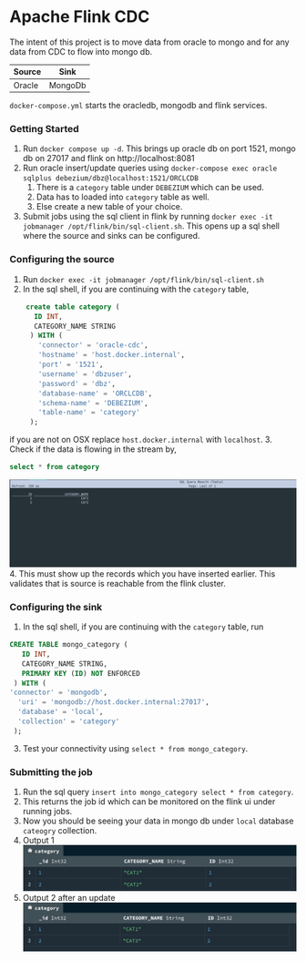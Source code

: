# **Apache Flink CDC** 

The intent of this project is to move data from oracle to mongo and for any data from CDC to flow into mongo db. 

| **Source** 	| **Sink** 	|
|------------	|----------	|
| Oracle     	| MongoDb  	|

`docker-compose.yml` starts the oracledb, mongodb and flink services. 

### Getting Started

1. Run `docker compose up -d`. This brings up oracle db on port 1521, mongo db on 27017 and flink on http://localhost:8081
2. Run oracle insert/update queries using `docker-compose exec oracle sqlplus debezium/dbz@localhost:1521/ORCLCDB`
   1. There is a `category` table under `DEBEZIUM` which can be used.
   2. Data has to loaded into `category` table as well. 
   3. Else create a new table of your choice. 
3. Submit jobs using the sql client in flink by running `docker exec -it jobmanager /opt/flink/bin/sql-client.sh`. This opens up a sql shell where the source and sinks can be configured. 

### Configuring the source
1. Run `docker exec -it jobmanager /opt/flink/bin/sql-client.sh`
2. In the sql shell, if you are continuing with the `category` table,
```sql
    create table category (
      ID INT, 
      CATEGORY_NAME STRING
     ) WITH (
       'connector' = 'oracle-cdc',
       'hostname' = 'host.docker.internal',
       'port' = '1521',
       'username' = 'dbzuser',
       'password' = 'dbz',
       'database-name' = 'ORCLCDB',
       'schema-name' = 'DEBEZIUM',  
       'table-name' = 'category'
     );
```
if you are not on OSX replace `host.docker.internal` with `localhost`.
3. Check if the data is flowing in the stream by,
```sql
select * from category
```

![img.png](docs/flink-sql-category.png)
4. This must show up the records which you have inserted earlier. This validates that is source is reachable from the flink cluster. 

### Configuring the sink
1. In the sql shell, if you are continuing with the `category` table, run
```sql
CREATE TABLE mongo_category (
   ID INT,
   CATEGORY_NAME STRING,
   PRIMARY KEY (ID) NOT ENFORCED
 ) WITH (
'connector' = 'mongodb',
  'uri' = 'mongodb://host.docker.internal:27017',
  'database' = 'local',
  'collection' = 'category'
 );
```
3. Test your connectivity using `select * from mongo_category`. 

### Submitting the job
1. Run the sql query `insert into mongo_category select * from category`.
2. This returns the job id which can be monitored on the flink ui under running jobs.
3. Now you should be seeing your data in mongo db under `local` database `cateogry` collection.
4. Output 1
![img.png](docs/flink-mongo-output1.png)
5. Output 2 after an update
![img.png](docs/flink-mongo-output2.png)